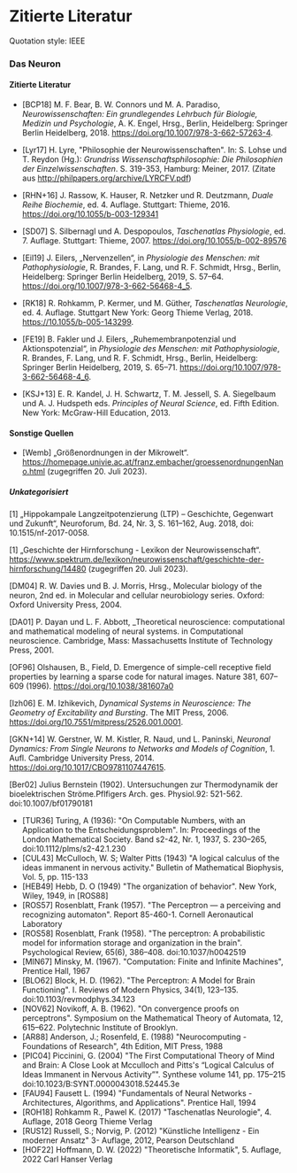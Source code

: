 # Zitierte Literatur

Quotation style: IEEE

### Das Neuron

#### Zitierte Literatur
- [BCP18] M. F. Bear, B. W. Connors und M. A. Paradiso, _Neurowissenschaften: Ein grundlegendes Lehrbuch für Biologie, Medizin und Psychologie_, A. K. Engel, Hrsg., Berlin, Heidelberg: Springer Berlin Heidelberg, 2018. https://doi.org/10.1007/978-3-662-57263-4.

- [Lyr17] H. Lyre, "Philosophie der Neurowissenschaften". In: S. Lohse und T. Reydon (Hg.): _Grundriss Wissenschaftsphilosophie: Die Philosophien der Einzelwissenschaften_. S. 319-353, Hamburg: Meiner, 2017. (Zitate aus http://philpapers.org/archive/LYRCFV.pdf)

- [RHN+16] J. Rassow, K. Hauser, R. Netzker und R. Deutzmann, _Duale Reihe Biochemie_, ed. 4. Auflage. Stuttgart: Thieme, 2016. https://doi.org/10.1055/b-003-129341

- [SD07] S. Silbernagl und A. Despopoulos, _Taschenatlas Physiologie_, ed. 7. Auflage. Stuttgart: Thieme, 2007. https://doi.org/10.1055/b-002-89576

- [Eil19] J. Eilers, „Nervenzellen“, in _Physiologie des Menschen: mit Pathophysiologie_, R. Brandes, F. Lang, und R. F. Schmidt, Hrsg., Berlin, Heidelberg: Springer Berlin Heidelberg, 2019, S. 57–64. https://doi.org/10.1007/978-3-662-56468-4_5.

 - [RK18] R. Rohkamm, P. Kermer, und M. Güther, _Taschenatlas Neurologie_, ed. 4. Auflage. Stuttgart New York: Georg Thieme Verlag, 2018. https://10.1055/b-005-143299.

- [FE19] B. Fakler und J. Eilers, „Ruhemembranpotenzial und Aktionspotenzial“, in _Physiologie des Menschen: mit Pathophysiologie_, R. Brandes, F. Lang, und R. F. Schmidt, Hrsg., Berlin, Heidelberg: Springer Berlin Heidelberg, 2019, S. 65–71. https://doi.org/10.1007/978-3-662-56468-4_6.

- [KSJ+13]  E. R. Kandel, J. H. Schwartz, T. M. Jessell, S. A. Siegelbaum und A. J. Hudspeth eds. _Principles of Neural Science_, ed. Fifth Edition. New York: McGraw-Hill Education, 2013.


#### Sonstige Quellen
 - [Wemb] „Größenordnungen in der Mikrowelt“. https://homepage.univie.ac.at/franz.embacher/groessenordnungenNano.html (zugegriffen 20. Juli 2023).


##### Unkategorisiert

[1] „Hippokampale Langzeitpotenzierung (LTP) – Geschichte, Gegenwart und Zukunft“, Neuroforum, Bd. 24, Nr. 3, S. 161–162, Aug. 2018, doi: 10.1515/nf-2017-0058.

[1] „Geschichte der Hirnforschung - Lexikon der Neurowissenschaft“. https://www.spektrum.de/lexikon/neurowissenschaft/geschichte-der-hirnforschung/14480 (zugegriffen 20. Juli 2023).

[DM04] R. W. Davies und B. J. Morris, Hrsg., Molecular biology of the neuron, 2nd ed. in Molecular and cellular neurobiology series. Oxford: Oxford University Press, 2004.


[DA01] P. Dayan und L. F. Abbott, _Theoretical neuroscience: computational and mathematical modeling of neural systems. in Computational neuroscience. Cambridge, Mass: Massachusetts Institute of Technology Press, 2001.

[OF96] Olshausen, B., Field, D. Emergence of simple-cell receptive field properties by learning a sparse code for natural images. Nature 381, 607–609 (1996). https://doi.org/10.1038/381607a0



[Izh06] E. M. Izhikevich, _Dynamical Systems in Neuroscience: The Geometry of Excitability and Bursting_. The MIT Press, 2006. https://doi.org/10.7551/mitpress/2526.001.0001.

[GKN+14] W. Gerstner, W. M. Kistler, R. Naud, und L. Paninski, _Neuronal Dynamics: From Single Neurons to Networks and Models of Cognition_, 1. Aufl. Cambridge University Press, 2014. https://doi.org/10.1017/CBO9781107447615.

[Ber02] Julius Bernstein (1902). Untersuchungen zur Thermodynamik der bioelektrischen Ströme.Pflfigers Arch. ges. Physiol.92: 521-562. doi:10.1007/bf01790181


 - [TUR36] Turing, A (1936): "On Computable Numbers, with an Application to the Entscheidungsproblem". In: Proceedings of the London Mathematical Society. Band s2-42, Nr. 1, 1937, S. 230–265, doi:10.1112/plms/s2-42.1.230
 - [CUL43] McCulloch, W. S; Walter Pitts (1943) "A logical calculus of the ideas immanent in nervous activity." Bulletin of Mathematical Biophysis, Vol. 5, pp. 115-133
 - [HEB49] Hebb, D. O (1949) "The organization of behavior". New York, Wiley, 1949, in [ROS88]
 - [ROS57] Rosenblatt, Frank (1957). "The Perceptron — a perceiving and recognizing automaton". Report 85-460-1. Cornell Aeronautical Laboratory
 - [ROS58] Rosenblatt, Frank (1958). "The perceptron: A probabilistic model for information storage and organization in the brain". Psychological Review, 65(6), 386–408. doi:10.1037/h0042519
 - [MIN67] Minsky, M. (1967). "Computation: Finite and Infinite Machines", Prentice Hall, 1967
 - [BLO62] Block, H. D. (1962). "The Perceptron: A Model for Brain Functioning". I. Reviews of Modern Physics, 34(1), 123–135. doi:10.1103/revmodphys.34.123
 - [NOV62] Novikoff, A. B. (1962). "On convergence proofs on perceptrons". Symposium on the Mathematical Theory of Automata, 12, 615–622. Polytechnic Institute of Brooklyn.
 - [AR88] Anderson, J.; Rosenfeld, E. (1988) "Neurocomputing - Foundations of Research", 4th Edition, MIT Press, 1988
 - [PIC04] Piccinini, G. (2004) "The First Computational Theory of Mind and Brain: A Close Look at Mcculloch and Pitts's “Logical Calculus of Ideas Immanent in Nervous Activity”". Synthese volume 141, pp. 175–215 doi:10.1023/B:SYNT.0000043018.52445.3e 
 - [FAU94] Fausett L. (1994) "Fundamentals of Neural Networks - Architectures, Algorithms, and Applications". Prentice Hall, 1994
 - [ROH18]  Rohkamm R., Pawel K. (2017) "Taschenatlas Neurologie", 4. Auflage, 2018 Georg Thieme Verlag
 - [RUS12] Russell, S.; Norvig, P. (2012) "Künstliche Intelligenz - Ein moderner Ansatz" 3- Auflage, 2012, Pearson Deutschland
 - [HOF22] Hoffmann, D. W. (2022) "Theoretische Informatik", 5. Auflage, 2022 Carl Hanser Verlag

